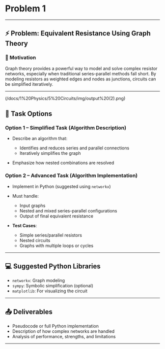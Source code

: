 # Problem 1



---

## ⚡ Problem: Equivalent Resistance Using Graph Theory

### 🎯 Motivation

Graph theory provides a powerful way to model and solve complex resistor networks, especially when traditional series-parallel methods fall short. By modeling resistors as weighted edges and nodes as junctions, circuits can be simplified iteratively.

---

(/docs/1%20Physics/5%20Circuits/img/output%20(2).png)
## 🧠 Task Options

### **Option 1 – Simplified Task (Algorithm Description)**

* Describe an algorithm that:

  * Identifies and reduces series and parallel connections
  * Iteratively simplifies the graph
* Emphasize how nested combinations are resolved

### **Option 2 – Advanced Task (Algorithm Implementation)**

* Implement in Python (suggested using `networkx`)

* Must handle:

  * Input graphs
  * Nested and mixed series-parallel configurations
  * Output of final equivalent resistance

* **Test Cases**:

  * Simple series/parallel resistors
  * Nested circuits
  * Graphs with multiple loops or cycles

---

## 💻 Suggested Python Libraries

* `networkx`: Graph modeling
* `sympy`: Symbolic simplification (optional)
* `matplotlib`: For visualizing the circuit

---

## 📤 Deliverables

* Pseudocode or full Python implementation
* Description of how complex networks are handled
* Analysis of performance, strengths, and limitations

---


